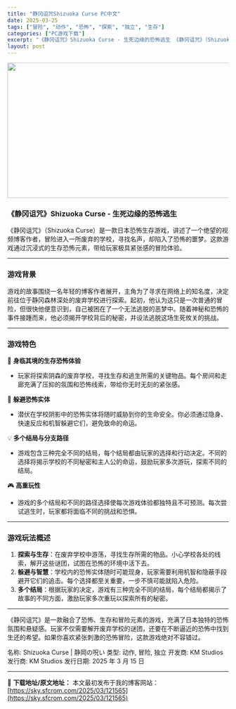 ```yaml
---
title: "静冈诅咒Shizuoka Curse PC中文"
date: 2025-03-25
tags: ["冒险", "动作", "恐怖", "探索", "独立", "生存"]
categories: ["PC游戏下载"]
excerpt: "《静冈诅咒》Shizuoka Curse - 生死边缘的恐怖逃生 《静冈诅咒》（Shizuoka Curse）是一款日本恐怖生存游戏，讲述了一个绝望的视频博客作者，冒险进入一所废弃的学校，寻找名声，却陷入了恐怖的噩梦。这款游戏通过沉浸式的生存恐怖元素，带给玩家极具紧张感的冒险体验。 游戏背景 游戏的&hellip;"
layout: post
---
```


<img class="aligncenter size-full wp-image-121566" src="https://sky.sfcrom.com/wp-content/uploads/2025/03/2025032415584446.webp" alt="" width="660" height="308" />
<h3><strong>《静冈诅咒》Shizuoka Curse - 生死边缘的恐怖逃生</strong></h3>
《静冈诅咒》（Shizuoka Curse）是一款日本恐怖生存游戏，讲述了一个绝望的视频博客作者，冒险进入一所废弃的学校，寻找名声，却陷入了恐怖的噩梦。这款游戏通过沉浸式的生存恐怖元素，带给玩家极具紧张感的冒险体验。

<hr />

<h3><strong>游戏背景</strong></h3>
游戏的故事围绕一名年轻的博客作者展开，主角为了寻求在网络上的知名度，决定前往位于静冈森林深处的废弃学校进行探索。起初，他认为这只是一次普通的冒险，但很快他便意识到，自己被困在了一个无法逃脱的恶梦中。随着神秘和恐怖的事件接踵而来，他必须揭开学校背后的秘密，并设法逃脱这场生死攸关的挑战。

<hr />

<h3><strong>游戏特色</strong></h3>
🔪 <strong>身临其境的生存恐怖体验</strong>
<ul>
 	<li>玩家将探索阴森的废弃学校，寻找生存和逃生所需的关键物品。每个房间和走廊充满了压抑的氛围和恐怖线索，带给你无时无刻的紧张感。</li>
</ul>
👻 <strong>躲避恐怖实体</strong>
<ul>
 	<li>潜伏在学校阴影中的恐怖实体将随时威胁到你的生命安全。你必须通过隐身、快速反应和机智躲避它们，避免致命的命运。</li>
</ul>
💡 <strong>多个结局与分支路径</strong>
<ul>
 	<li>游戏包含三种完全不同的结局，每个结局都由玩家的选择和行动决定。不同的选择将揭示学校的不同秘密和主人公的命运，鼓励玩家多次游玩，探索不同的结局。</li>
</ul>
🎮 <strong>高重玩性</strong>
<ul>
 	<li>游戏的多个结局和不同的路径选择使每次游戏体验都独特且不可预测。每次尝试逃生时，玩家都将面临不同的挑战和恐惧。</li>
</ul>

<hr />

<h3><strong>游戏玩法概述</strong></h3>
<ol>
 	<li><strong>探索与生存</strong>：在废弃学校中游荡，寻找生存所需的物品。小心学校各处的线索，解开这些谜团，试图在恐怖的环境中活下去。</li>
 	<li><strong>躲避与智慧</strong>：学校内的恐怖实体随时可能现身，玩家需要利用机智和隐蔽手段避开它们的追击。每个选择都至关重要，一步不慎可能就陷入危险。</li>
 	<li><strong>多个结局</strong>：根据玩家的决定，游戏有三种完全不同的结局，每个结局都揭示了故事的不同方面，激励玩家多次重玩以探索所有的秘密。</li>
</ol>

<hr />

《静冈诅咒》是一款融合了恐怖、生存和冒险元素的游戏，充满了日本独特的恐怖氛围和悬疑感。玩家不仅需要解开废弃学校的谜团，还要在不断逼近的恐怖中找到生还的希望。如果你喜欢紧张刺激的恐怖冒险，这款游戏绝对不容错过。

名称: Shizuoka Curse | 静岡の呪い
类型: 动作, 冒险, 独立
开发商: KM Studios
发行商: KM Studios
发行日期: 2025 年 3 月 15 日

---
📖 **下载地址/原文地址：** 本文最初发布于我的博客网站：[https://sky.sfcrom.com/2025/03/121565](https://sky.sfcrom.com/2025/03/121565)
